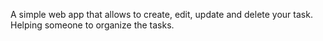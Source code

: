 A simple web app that allows to create, edit, update and delete your task. Helping someone to organize the tasks.
